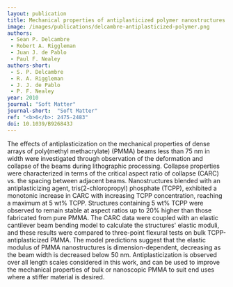 ```yaml
---
layout: publication
title: Mechanical properties of antiplasticized polymer nanostructures
image: /images/publications/delcambre-antiplasticized-polymer.png
authors:
 - Sean P. Delcambre
 - Robert A. Riggleman
 - Juan J. de Pablo
 - Paul F. Nealey
authors-short:
 - S. P. Delcambre
 - R. A. Riggleman
 - J. J. de Pablo
 - P. F. Nealey
year: 2010
journal: "Soft Matter"
journal-short:  "Soft Matter"
ref: "<b>6</b>: 2475-2483"
doi: 10.1039/B926843J
---
```


The effects of antiplasticization on the mechanical properties of dense arrays of poly(methyl methacrylate) (PMMA) beams less than 75 nm in width were investigated through observation of the deformation and collapse of the beams during lithographic processing. Collapse properties were characterized in terms of the critical aspect ratio of collapse (CARC) vs. the spacing between adjacent beams. Nanostructures blended with an antiplasticizing agent, tris(2-chloropropyl) phosphate (TCPP), exhibited a monotonic increase in CARC with increasing TCPP concentration, reaching a maximum at 5 wt% TCPP. Structures containing 5 wt% TCPP were observed to remain stable at aspect ratios up to 20% higher than those fabricated from pure PMMA. The CARC data were coupled with an elastic cantilever beam bending model to calculate the structures' elastic moduli, and these results were compared to three-point flexural tests on bulk TCPP-antiplasticized PMMA. The model predictions suggest that the elastic modulus of PMMA nanostructures is dimension-dependent, decreasing as the beam width is decreased below 50 nm. Antiplasticization is observed over all length scales considered in this work, and can be used to improve the mechanical properties of bulk or nanoscopic PMMA to suit end uses where a stiffer material is desired.
